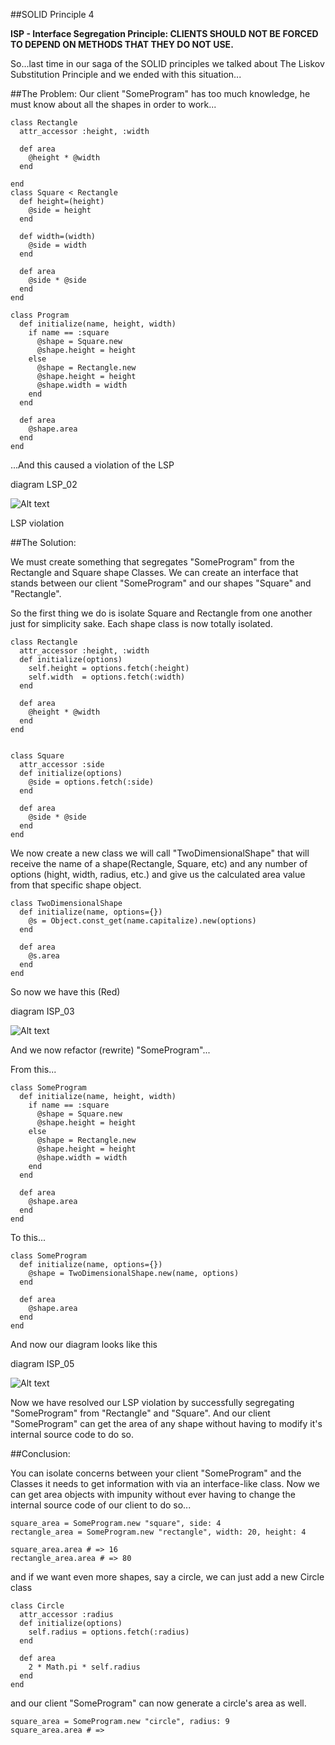 ##SOLID Principle 4

**ISP - Interface Segregation Principle: CLIENTS SHOULD NOT BE FORCED TO DEPEND ON METHODS THAT THEY DO NOT USE.**


So...last time in our saga of the SOLID principles we talked about The Liskov Substitution Principle and we ended with this situation...

##The Problem:
Our client "SomeProgram" has too much knowledge, he must know about all the shapes in order to work...


	class Rectangle
	  attr_accessor :height, :width

	  def area
	    @height * @width
	  end
  
	end
	class Square < Rectangle
	  def height=(height)
	    @side = height
	  end

	  def width=(width)
	    @side = width
	  end

	  def area
	    @side * @side
	  end
	end

	class Program
	  def initialize(name, height, width)
	    if name == :square
	      @shape = Square.new
	      @shape.height = height
	    else
	      @shape = Rectangle.new
	      @shape.height = height
	      @shape.width = width
	    end
	  end

	  def area
	    @shape.area
	  end
	end

	
...And this caused a violation of the LSP

diagram LSP_02

![Alt text](http://farm9.staticflickr.com/8333/8366077206_be691dbba4_z.jpg)

LSP violation


##The Solution:

We must create something that segregates "SomeProgram" from the Rectangle and Square shape Classes. 
We can create an interface that stands between our client "SomeProgram" and our shapes "Square" and "Rectangle".

So the first thing we do is isolate Square and Rectangle from one another just for simplicity sake. 
Each shape class is now totally isolated.

 
	class Rectangle
	  attr_accessor :height, :width
	  def initialize(options)
	    self.height = options.fetch(:height)
	    self.width  = options.fetch(:width)
	  end
  
	  def area
	    @height * @width
	  end
	end

	
	class Square
	  attr_accessor :side
	  def initialize(options)
	    @side = options.fetch(:side)
	  end
  
	  def area
	    @side * @side
	  end
	end
	
We now create a new class we will call "TwoDimensionalShape" that will receive the name of a shape(Rectangle, Square, etc) and any number of 
options (hight, width, radius, etc.) and give us the calculated area value from that specific shape object.

	class TwoDimensionalShape
	  def initialize(name, options={})
	    @s = Object.const_get(name.capitalize).new(options)
	  end
  
	  def area
	    @s.area
	  end
	end	


So now we have this (Red)

diagram ISP_03

![Alt text](http://farm9.staticflickr.com/8494/8365004953_49f6bbb4e3_z.jpg)


And we now refactor (rewrite) "SomeProgram"...


From this...

	class SomeProgram
	  def initialize(name, height, width)
	    if name == :square
	      @shape = Square.new
	      @shape.height = height
	    else
	      @shape = Rectangle.new
	      @shape.height = height
	      @shape.width = width
	    end
	  end

	  def area
	    @shape.area
	  end
	end

To this...


	class SomeProgram 
	  def initialize(name, options={})
	    @shape = TwoDimensionalShape.new(name, options)
	  end
	  
	  def area
	    @shape.area
	  end
	end

	


And now our diagram looks like this

diagram ISP_05

![Alt text](http://farm9.staticflickr.com/8049/8365004943_61108eec6d_z.jpg)

Now we have resolved our LSP violation by successfully segregating "SomeProgram" from "Rectangle" and "Square".
And our client "SomeProgram" can get the area of any shape without having to modify it's internal source code to do so.

##Conclusion:

You can isolate concerns between your client "SomeProgram" and the Classes it needs to get information with via
an interface-like class. Now we can get area objects with impunity without ever having to change the internal 
source code of our client to do so...

	square_area = SomeProgram.new "square", side: 4
	rectangle_area = SomeProgram.new "rectangle", width: 20, height: 4

	square_area.area # => 16
	rectangle_area.area # => 80

and if we want even more shapes, say a circle, we can just add a new Circle class

	class Circle
	  attr_accessor :radius
	  def initialize(options)
	    self.radius = options.fetch(:radius)
	  end
  
	  def area
	    2 * Math.pi * self.radius
	  end
	end


and our client "SomeProgram" can now generate a circle's area as well. 
	
	square_area = SomeProgram.new "circle", radius: 9
	square_area.area # =>
